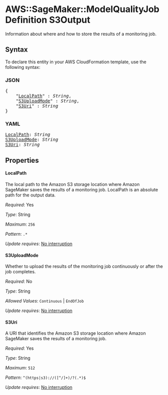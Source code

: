 # AWS::SageMaker::ModelQualityJobDefinition S3Output

Information about where and how to store the results of a monitoring job.

## Syntax

To declare this entity in your AWS CloudFormation template, use the following syntax:

### JSON

<pre>
{
    "<a href="#localpath" title="LocalPath">LocalPath</a>" : <i>String</i>,
    "<a href="#s3uploadmode" title="S3UploadMode">S3UploadMode</a>" : <i>String</i>,
    "<a href="#s3uri" title="S3Uri">S3Uri</a>" : <i>String</i>
}
</pre>

### YAML

<pre>
<a href="#localpath" title="LocalPath">LocalPath</a>: <i>String</i>
<a href="#s3uploadmode" title="S3UploadMode">S3UploadMode</a>: <i>String</i>
<a href="#s3uri" title="S3Uri">S3Uri</a>: <i>String</i>
</pre>

## Properties

#### LocalPath

The local path to the Amazon S3 storage location where Amazon SageMaker saves the results of a monitoring job. LocalPath is an absolute path for the output data.

_Required_: Yes

_Type_: String

_Maximum_: <code>256</code>

_Pattern_: <code>.*</code>

_Update requires_: [No interruption](https://docs.aws.amazon.com/AWSCloudFormation/latest/UserGuide/using-cfn-updating-stacks-update-behaviors.html#update-no-interrupt)

#### S3UploadMode

Whether to upload the results of the monitoring job continuously or after the job completes.

_Required_: No

_Type_: String

_Allowed Values_: <code>Continuous</code> | <code>EndOfJob</code>

_Update requires_: [No interruption](https://docs.aws.amazon.com/AWSCloudFormation/latest/UserGuide/using-cfn-updating-stacks-update-behaviors.html#update-no-interrupt)

#### S3Uri

A URI that identifies the Amazon S3 storage location where Amazon SageMaker saves the results of a monitoring job.

_Required_: Yes

_Type_: String

_Maximum_: <code>512</code>

_Pattern_: <code>^(https|s3)://([^/]+)/?(.*)$</code>

_Update requires_: [No interruption](https://docs.aws.amazon.com/AWSCloudFormation/latest/UserGuide/using-cfn-updating-stacks-update-behaviors.html#update-no-interrupt)

